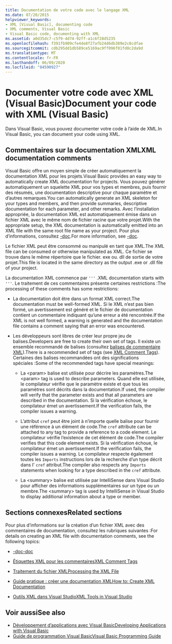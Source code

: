 ```yaml
---
title: Documentation de votre code avec le langage XML
ms.date: 07/20/2015
helpviewer_keywords:
- XML [Visual Basic], documenting code
- XML comments, Visual Basic
- Visual Basic code, documenting with XML
ms.assetid: a0d35dc7-c5f9-4d74-92ff-a1c6f28d5235
ms.openlocfilehash: f391fb909cfe4de8f27afb24d6db389e2c8cdfae
ms.sourcegitcommit: cdb295dd1db589ce5169ac9ff096f01fd0c2da9d
ms.translationtype: MT
ms.contentlocale: fr-FR
ms.lasthandoff: 06/09/2020
ms.locfileid: "84590927"
---
```

# <a name="document-your-code-with-xml-visual-basic"></a><span data-ttu-id="feaf1-102">Documenter votre code avec XML (Visual Basic)</span><span class="sxs-lookup"><span data-stu-id="feaf1-102">Document your code with XML (Visual Basic)</span></span>

<span data-ttu-id="feaf1-103">Dans Visual Basic, vous pouvez documenter votre code à l’aide de XML.</span><span class="sxs-lookup"><span data-stu-id="feaf1-103">In Visual Basic, you can document your code using XML.</span></span>

## <a name="xml-documentation-comments"></a><span data-ttu-id="feaf1-104">Commentaires sur la documentation XML</span><span class="sxs-lookup"><span data-stu-id="feaf1-104">XML documentation comments</span></span>

<span data-ttu-id="feaf1-105">Visual Basic offre un moyen simple de créer automatiquement la documentation XML pour les projets.</span><span class="sxs-lookup"><span data-stu-id="feaf1-105">Visual Basic provides an easy way to automatically create XML documentation for projects.</span></span> <span data-ttu-id="feaf1-106">Vous pouvez générer automatiquement un squelette XML pour vos types et membres, puis fournir des résumés, une documentation descriptive pour chaque paramètre et d’autres remarques.</span><span class="sxs-lookup"><span data-stu-id="feaf1-106">You can automatically generate an XML skeleton for your types and members, and then provide summaries, descriptive documentation for each parameter, and other remarks.</span></span> <span data-ttu-id="feaf1-107">Avec l’installation appropriée, la documentation XML est automatiquement émise dans un fichier XML avec le même nom de fichier racine que votre projet.</span><span class="sxs-lookup"><span data-stu-id="feaf1-107">With the appropriate setup, the XML documentation is automatically emitted into an XML file with the same root file name as your project.</span></span> <span data-ttu-id="feaf1-108">Pour plus d’informations, consultez [-doc](../../reference/command-line-compiler/doc.md).</span><span class="sxs-lookup"><span data-stu-id="feaf1-108">For more information, see [-doc](../../reference/command-line-compiler/doc.md).</span></span>

<span data-ttu-id="feaf1-109">Le fichier XML peut être consommé ou manipulé en tant que XML.</span><span class="sxs-lookup"><span data-stu-id="feaf1-109">The XML file can be consumed or otherwise manipulated as XML.</span></span> <span data-ttu-id="feaf1-110">Ce fichier se trouve dans le même répertoire que le fichier. exe ou. dll de sortie de votre projet.</span><span class="sxs-lookup"><span data-stu-id="feaf1-110">This file is located in the same directory as the output .exe or .dll file of your project.</span></span>

<span data-ttu-id="feaf1-111">La documentation XML commence par `'''` .</span><span class="sxs-lookup"><span data-stu-id="feaf1-111">XML documentation starts with `'''`.</span></span> <span data-ttu-id="feaf1-112">Le traitement de ces commentaires présente certaines restrictions :</span><span class="sxs-lookup"><span data-stu-id="feaf1-112">The processing of these comments has some restrictions:</span></span>

- <span data-ttu-id="feaf1-113">La documentation doit être dans un format XML correct.</span><span class="sxs-lookup"><span data-stu-id="feaf1-113">The documentation must be well-formed XML.</span></span> <span data-ttu-id="feaf1-114">Si le XML n’est pas bien formé, un avertissement est généré et le fichier de documentation contient un commentaire indiquant qu’une erreur a été rencontrée.</span><span class="sxs-lookup"><span data-stu-id="feaf1-114">If the XML is not well formed, a warning is generated and the documentation file contains a comment saying that an error was encountered.</span></span>

- <span data-ttu-id="feaf1-115">Les développeurs sont libres de créer leur propre jeu de balises.</span><span class="sxs-lookup"><span data-stu-id="feaf1-115">Developers are free to create their own set of tags.</span></span> <span data-ttu-id="feaf1-116">Il existe un ensemble recommandé de balises (consultez [balises de commentaire XML](../../language-reference/xmldoc/index.md)).</span><span class="sxs-lookup"><span data-stu-id="feaf1-116">There is a recommended set of tags (see [XML Comment Tags](../../language-reference/xmldoc/index.md)).</span></span> <span data-ttu-id="feaf1-117">Certaines des balises recommandées ont des significations spéciales :</span><span class="sxs-lookup"><span data-stu-id="feaf1-117">Some of the recommended tags have special meanings:</span></span>

  - <span data-ttu-id="feaf1-118">La \<param> balise est utilisée pour décrire les paramètres.</span><span class="sxs-lookup"><span data-stu-id="feaf1-118">The \<param> tag is used to describe parameters.</span></span> <span data-ttu-id="feaf1-119">Quand elle est utilisée, le compilateur vérifie que le paramètre existe et que tous les paramètres sont décrits dans la documentation.</span><span class="sxs-lookup"><span data-stu-id="feaf1-119">If used, the compiler will verify that the parameter exists and that all parameters are described in the documentation.</span></span> <span data-ttu-id="feaf1-120">Si la vérification échoue, le compilateur émet un avertissement.</span><span class="sxs-lookup"><span data-stu-id="feaf1-120">If the verification fails, the compiler issues a warning.</span></span>

  - <span data-ttu-id="feaf1-121">L’attribut `cref` peut être joint à n’importe quelle balise pour fournir une référence à un élément de code.</span><span class="sxs-lookup"><span data-stu-id="feaf1-121">The `cref` attribute can be attached to any tag to provide a reference to a code element.</span></span> <span data-ttu-id="feaf1-122">Le compilateur vérifie l’existence de cet élément de code.</span><span class="sxs-lookup"><span data-stu-id="feaf1-122">The compiler verifies that this code element exists.</span></span> <span data-ttu-id="feaf1-123">Si la vérification échoue, le compilateur émet un avertissement.</span><span class="sxs-lookup"><span data-stu-id="feaf1-123">If the verification fails, the compiler issues a warning.</span></span> <span data-ttu-id="feaf1-124">Le compilateur respecte également toutes les `Imports` instructions lors de la recherche d’un type décrit dans l' `cref` attribut.</span><span class="sxs-lookup"><span data-stu-id="feaf1-124">The compiler also respects any `Imports` statements when looking for a type described in the `cref` attribute.</span></span>

  - <span data-ttu-id="feaf1-125">La \<summary> balise est utilisée par IntelliSense dans Visual Studio pour afficher des informations supplémentaires sur un type ou un membre.</span><span class="sxs-lookup"><span data-stu-id="feaf1-125">The \<summary> tag is used by IntelliSense in Visual Studio to display additional information about a type or member.</span></span>

## <a name="related-sections"></a><span data-ttu-id="feaf1-126">Sections connexes</span><span class="sxs-lookup"><span data-stu-id="feaf1-126">Related sections</span></span>

<span data-ttu-id="feaf1-127">Pour plus d’informations sur la création d’un fichier XML avec des commentaires de documentation, consultez les rubriques suivantes :</span><span class="sxs-lookup"><span data-stu-id="feaf1-127">For details on creating an XML file with documentation comments, see the following topics:</span></span>

- [<span data-ttu-id="feaf1-128">-doc</span><span class="sxs-lookup"><span data-stu-id="feaf1-128">-doc</span></span>](../../reference/command-line-compiler/doc.md)

- [<span data-ttu-id="feaf1-129">Étiquettes XML pour les commentaires</span><span class="sxs-lookup"><span data-stu-id="feaf1-129">XML Comment Tags</span></span>](../../language-reference/xmldoc/index.md)

- [<span data-ttu-id="feaf1-130">Traitement du fichier XML</span><span class="sxs-lookup"><span data-stu-id="feaf1-130">Processing the XML File</span></span>](processing-the-xml-file.md)

- [<span data-ttu-id="feaf1-131">Guide pratique : créer une documentation XML</span><span class="sxs-lookup"><span data-stu-id="feaf1-131">How to: Create XML Documentation</span></span>](how-to-create-xml-documentation.md)

- [<span data-ttu-id="feaf1-132">Outils XML dans Visual Studio</span><span class="sxs-lookup"><span data-stu-id="feaf1-132">XML Tools in Visual Studio</span></span>](/visualstudio/xml-tools/xml-tools-in-visual-studio)

## <a name="see-also"></a><span data-ttu-id="feaf1-133">Voir aussi</span><span class="sxs-lookup"><span data-stu-id="feaf1-133">See also</span></span>

- [<span data-ttu-id="feaf1-134">Développement d’applications avec Visual Basic</span><span class="sxs-lookup"><span data-stu-id="feaf1-134">Developing Applications with Visual Basic</span></span>](../../developing-apps/index.md)
- [<span data-ttu-id="feaf1-135">Guide de programmation Visual Basic</span><span class="sxs-lookup"><span data-stu-id="feaf1-135">Visual Basic Programming Guide</span></span>](../index.md)
